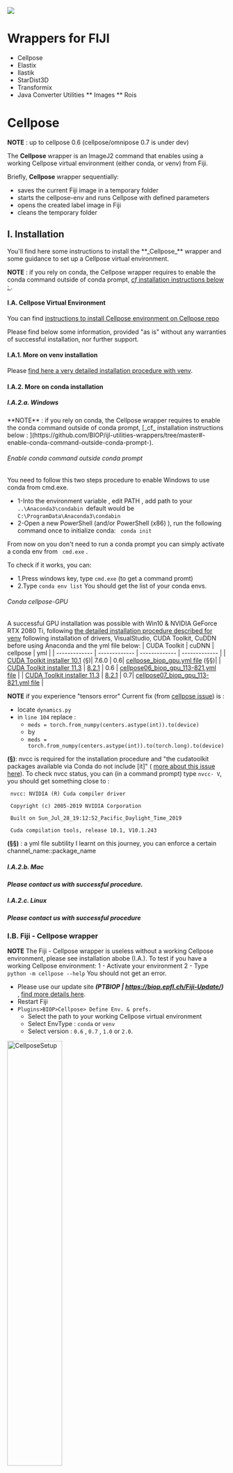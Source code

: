 [![](https://github.com/BIOP/ijl-utilities-wrappers/actions/workflows/build-main.yml/badge.svg)](https://github.com/BIOP/ijl-utilities-wrappers/actions/workflows/build-main.yml)

# Wrappers for FIJI

* Cellpose
* Elastix
* Ilastik
* StarDist3D
* Transformix
* Java Converter Utilities
** Images
** Rois

<h1>Cellpose</h1> 

**NOTE** : up to cellpose 0.6 (cellpose/omnipose 0.7 is under dev)

The **Cellpose** wrapper is an ImageJ2 command that enables using a working Cellpose virtual environment (either conda, or venv) from Fiji.

Briefly, **Cellpose** wrapper sequentially:
- saves the current Fiji image in a temporary folder
- starts the cellpose-env and runs Cellpose with defined parameters
- opens the created label image in Fiji
- cleans the temporary folder

<h2> I. Installation</h2>
You'll find here some instructions to install the **_Cellpose_** wrapper and some guidance to set up a Cellpose virtual environment.

**NOTE** : if you rely on conda, the Cellpose wrapper requires to enable the conda command outside of conda prompt, [_cf_ installation instructions below : ](https://github.com/BIOP/ijl-utilities-wrappers/tree/master#-enable-conda-command-outside-conda-prompt-).

<h4> I.A. Cellpose Virtual Environment </h4>

You can find [instructions to install Cellpose environment on Cellpose repo](https://github.com/MouseLand/cellpose)

Please find below some  information, provided "as is" without any warranties of successful installation, nor further support.

<h4> I.A.1. More on venv installation</h4>

Please [find here a very detailed installation procedure with venv](https://c4science.ch/w/bioimaging_and_optics_platform_biop/computers-servers/software/gpu-deep-learning/virtualenv/).

<h4> I.A.2. More on conda installation</h4>

<h5> I.A.2.a. Windows </h5>
**NOTE** : if you rely on conda, the Cellpose wrapper requires to enable the conda command outside of conda prompt, [_cf_ installation instructions below : ](https://github.com/BIOP/ijl-utilities-wrappers/tree/master#-enable-conda-command-outside-conda-prompt-).

<h6> Enable conda command outside conda prompt </h6>
You need to follow this two steps procedure to enable Windows to use conda from cmd.exe.

- 1-Into the environment variable , edit PATH , add path to your ``..\Anaconda3\condabin ``default would be ``C:\ProgramData\Anaconda3\condabin``
- 2-Open a new PowerShell (and/or PowerShell (x86) ), run the following command once to initialize conda:
  `` conda init``

From now on you don't need to run a conda prompt you can simply activate a conda env from `` cmd.exe`` .

To check if it works, you can:
- 1.Press windows key, type ``cmd.exe`` (to get a command promt)
- 2.Type ``conda env list``
  You should get the list of your conda envs.

<h6> Conda cellpose-GPU </h6>

A successful GPU installation was possible with Win10 & NVIDIA GeForce RTX 2080 Ti, following [the detailed installation procedure described for venv](https://c4science.ch/w/bioimaging_and_optics_platform_biop/computers-servers/software/gpu-deep-learning/virtualenv/) following installation of drivers, VisualStudio, CUDA Toolkit, CuDDN before using Anaconda and the yml file below:
| CUDA Toolkit | cuDNN | cellpose | yml |
| ------------- | ------------- | ------------- | ------------- |
| [CUDA Toolkit installer 10.1](https://developer.nvidia.com/cuda-10.1-download-archive-base?target_os=Windows&target_arch=x86_64&target_version=10&target_type=exenetwork) (§)| 7.6.0 | 0.6| [cellpose_biop_gpu.yml file](https://github.com/BIOP/ijl-utilities-wrappers/raw/master/resources/cellpose_biop_gpu.yml) (§§)| 
| [CUDA Toolkit installer 11.3](https://developer.nvidia.com/cuda-11-3-1-download-archive) | [8.2.1](https://developer.nvidia.com/rdp/cudnn-archive) | 0.6 | [cellpose06_biop_gpu_113-821.yml file](https://github.com/BIOP/ijl-utilities-wrappers/raw/master/resources/cellpose06_biop_gpu_113-821.yml) |
| [CUDA Toolkit installer 11.3](https://developer.nvidia.com/cuda-11-3-1-download-archive) | [8.2.1](https://developer.nvidia.com/rdp/cudnn-archive) | 0.7| [cellpose07_biop_gpu_113-821.yml file](https://github.com/BIOP/ijl-utilities-wrappers/raw/master/resources/cellpose07_biop_gpu_113-821.yml) |

**NOTE** if you experience "tensors error" 
Current fix (from [cellpose issue](https://github.com/MouseLand/cellpose/issues/378#issuecomment-976767543)) is : 
- locate `dynamics.py`
- in `line 104` replace :  
  - `meds = torch.from_numpy(centers.astype(int)).to(device)` 
  - by
  - `meds = torch.from_numpy(centers.astype(int)).to(torch.long).to(device)`

**(§)**: nvcc is required for the installation procedure and "the cudatoolkit packages available via Conda do not include [it]" ( [more about this issue here](https://horovod.readthedocs.io/en/stable/conda_include.html)). 
To check nvcc status, you can (in a command prompt) type  ``nvcc- V``, you should get something close to :

`` nvcc: NVIDIA (R) Cuda compiler driver`` 

`` Copyright (c) 2005-2019 NVIDIA Corporation`` 

`` Built on Sun_Jul_28_19:12:52_Pacific_Daylight_Time_2019`` 

`` Cuda compilation tools, release 10.1, V10.1.243`` 

**(§§)** : a yml file subtility I learnt on this journey, you can enforce a certain channel_name::package_name

<h5> I.A.2.b. Mac </h5>

**_Please contact us with successful procedure._**

<h5> I.A.2.c. Linux </h5>

**_Please contact us with successful procedure_**


<h3> I.B. Fiji - Cellpose wrapper </h3>

**NOTE** The Fiji - Cellpose wrapper is useless without a working Cellpose environment, please see installation abobe (I.A.). 
To test if you have a working Cellpose environment:
1 - Activate your environment
2 - Type `python -m cellpose --help`
You should not get an error.


- Please use our update site **_(PTBIOP | https://biop.epfl.ch/Fiji-Update/)_** , [find more details here](https://c4science.ch/w/bioimaging_and_optics_platform_biop/image-processing/imagej_tools/update-site/).
- Restart Fiji
- ``Plugins>BIOP>Cellpose> Define Env. & prefs.`` 
  - Select the path to your working Cellpose virtual environment 
  - Select EnvType : ``conda`` or ``venv``
  - Select version : ``0.6`` , ``0.7`` , ``1.0`` or ``2.0``.

<img src="https://github.com/BIOP/ijl-utilities-wrappers/blob/cellpose07/resources/cellposeSetup.png" title="CellposeSetup" width="50%" align="center">

Congratulation you can now use Cellpose on your first image from Fiji! :)

<h2> II. Using Fiji - Cellpose wrapper</h2>

The more "flexible" command is `Cellpose Advanced (own model)` which offers many parameters. 

<img src="https://github.com/BIOP/ijl-utilities-wrappers/blob/cellpose07/resources/cellposeAdvParam.png" title="CellposeCommandAdvanced" width="50%" align="center">

BUT in case you need more parameters, this command also comes with a string field for additional parameters following pattern : `--channel_axis,CHANNEL_AXIS,--dir_above`

For convenience 3 more commands exist:
- `Segment Nuclei`, no parameter, ideal to test on blobs
- `Segment Nuclei Advanced`, some parameter available
- `Cellpose Advanced` (same parameters as command `Cellpose Advanced (own model)` without possibility to select your own model)

**NOTE** We recommand users to prepare in Fiji the minimal image to be processed by cellpose before using the plugin.
For example, from a 4 channels image (with nuclei, membrane , proteinX, ... stainings) extract the membrane and nuclei channel, make a composite and run cellpose command on it.

For more info about parameters please refer to [cellpose.readthedocs.io](https://cellpose.readthedocs.io/en/latest/settings.html#)


<h1>Elastix</h1>

<h1>Ilastik</h1>

<h1>StarDist</h1>

The **StarDist3D** wrapper is an ImageJ2 command that enables using a working StarDist virtual environment (either conda, or venv) from Fiji.

Briefly, **StarDist3D** wrapper sequentially:
- saves the current Fiji image in a temporary folder
- starts the stardist-env and runs stardist with defined parameters
- opens the created label image in Fiji
- cleans the temporary folder

<h2> I. Installation</h2>

You can have a look to the [StarDist installation](https://github.com/stardist/stardist#installation), but for now it works from a branch of the project (@Scripts).
Recommended way is to use yml file you can find below (or in `/resources`).

<h3> I.A. StarDist Virtual Environment </h2>

Please find below some  information, provided "as is" without any warranties of successful installation, nor further support.

<h4> I.A.1. More on venv installation</h3>

Please [find here a very detailed installation procedure with venv](https://c4science.ch/w/bioimaging_and_optics_platform_biop/computers-servers/software/gpu-deep-learning/virtualenv/).

<h4> I.A.2. More on conda installation</h3>

<h5> I.A.2.a. Windows </h5>
**NOTE** : if you rely on conda, the StarDist3d wrapper requires to enable the conda command outside of conda prompt, [_cf_ installation instructions below : ](https://github.com/BIOP/ijl-utilities-wrappers/tree/master#-enable-conda-command-outside-conda-prompt-).

<h6> Enable conda command outside conda prompt </h6>
You need to follow this two steps procedure to enable Windows to use conda from cmd.exe.

- 1-Into the environment variable , edit PATH , add path to your ``..\Anaconda3\condabin ``default would be ``C:\ProgramData\Anaconda3\condabin``
- 2-Open a new PowerShell (and/or PowerShell (x86) ), run the following command once to initialize conda:
  `` conda init``

From now on you don't need to run a conda prompt you can simply activate a conda env from `` cmd.exe`` .

To check if it works, you can:
- 1.Press windows key, type ``cmd.exe`` (to get a command promt)
- 2.Type ``conda env list``
  You should get the list of your conda envs.

<h6> Conda StarDist-GPU </h6>

| CUDA Toolkit | cuDNN | Tensorflow | stardist / branch | yml |
| ------------- | ------------- | ------------- | ------------- | ------------- |
| [CUDA Toolkit installer 10.0](https://developer.nvidia.com/cuda-10.0-download-archive-base?target_os=Windows&target_arch=x86_64&target_version=10&target_type=exenetwork) ($)| 7.6.5 ($) | 1.15 ($)| 0.7.3 / @Scripts| [stardist_scripts.yml file](https://github.com/BIOP/ijl-utilities-wrappers/raw/master/resources/stardist_scripts.yml) ($)| 
| [CUDA Toolkit installer 10.0](https://developer.nvidia.com/cuda-10.0-download-archive-base?target_os=Windows&target_arch=x86_64&target_version=10&target_type=exenetwork) ($)| 7.6.5 ($) | 1.15 ($)| 0.8.3 | [stardist0.8_TF1.15.yml file](https://github.com/BIOP/ijl-utilities-wrappers/blob/master/resources/stardist0.8_TF1.15.yml) ($)| 

($) This combination CUDA Toolkit and CuDNN are required to work with Tensorflow 1.15 (lastest available on Fiji) to train model for StarDist2D.
Other combinations might work but were not tested (yet).

<h3> I.B. Fiji - StarDist3D wrapper </h3>

**NOTE** The Fiji - StarDist3D wrapper is useless without a working StarDist3D environment, please see installation abobe (I.A.).
To test if you have a working StarDist3D environment:
1 - Activate your environment
2 - Type `stardist-predict3d -h`
You should not get an error and see available parameters

- Please use our update site **_(PTBIOP | https://biop.epfl.ch/Fiji-Update/)_** , [find more details here](https://c4science.ch/w/bioimaging_and_optics_platform_biop/image-processing/imagej_tools/update-site/).
- Restart Fiji
- ``Plugins>BIOP>StarDist> StarDist setup...``
  - Select the path to your working StarDist virtual environment
  - Select EnvType : ``conda`` or ``venv``

<h2> II. Using Fiji - StarDist3d wrapper</h2>

The more "flexible" command is `StarDist3D... Advanced (own model)` which offers many parameters.

<img src="https://github.com/BIOP/ijl-utilities-wrappers/blob/master/resources/stardist3D_advanced.png" title="StarDist3DAdvanced" width="50%" align="center">


<h1>Transformix</h1>
